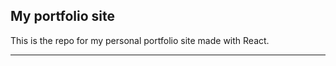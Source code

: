 
## My portfolio site 

This is the repo for my personal portfolio site made with React.

----------
